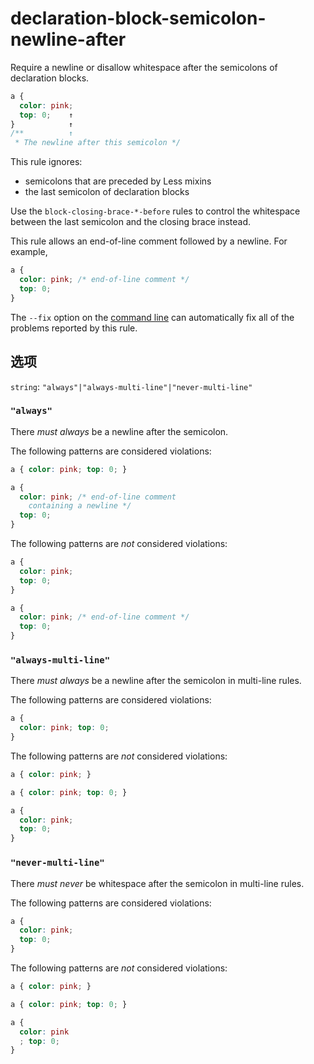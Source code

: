 # declaration-block-semicolon-newline-after

Require a newline or disallow whitespace after the semicolons of declaration blocks.

```css
a {
  color: pink;
  top: 0;    ↑
}            ↑
/**          ↑
 * The newline after this semicolon */
```

This rule ignores:

-   semicolons that are preceded by Less mixins
-   the last semicolon of declaration blocks

Use the `block-closing-brace-*-before` rules to control the whitespace between the last semicolon and the closing brace instead.

This rule allows an end-of-line comment followed by a newline. For example,

```css
a {
  color: pink; /* end-of-line comment */
  top: 0;
}
```

The `--fix` option on the [command line](../../../docs/user-guide/cli.md#autofixing-errors) can automatically fix all of the problems reported by this rule.

## 选项

`string`: `"always"|"always-multi-line"|"never-multi-line"`

### `"always"`

There *must always* be a newline after the semicolon.

The following patterns are considered violations:

```css
a { color: pink; top: 0; }
```

```css
a {
  color: pink; /* end-of-line comment
    containing a newline */
  top: 0;
}
```

The following patterns are *not* considered violations:

```css
a {
  color: pink;
  top: 0;
}
```

```css
a {
  color: pink; /* end-of-line comment */
  top: 0;
}
```

### `"always-multi-line"`

There *must always* be a newline after the semicolon in multi-line rules.

The following patterns are considered violations:

```css
a {
  color: pink; top: 0;
}
```

The following patterns are *not* considered violations:

```css
a { color: pink; }
```

```css
a { color: pink; top: 0; }
```

```css
a {
  color: pink;
  top: 0;
}
```

### `"never-multi-line"`

There *must never* be whitespace after the semicolon in multi-line rules.

The following patterns are considered violations:

```css
a {
  color: pink;
  top: 0;
}
```

The following patterns are *not* considered violations:

```css
a { color: pink; }
```

```css
a { color: pink; top: 0; }
```

```css
a {
  color: pink
  ; top: 0;
}
```
